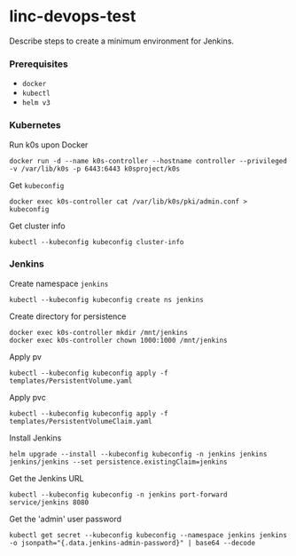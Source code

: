# linc-devops-test
Describe steps to create a minimum environment for Jenkins.

### Prerequisites
- `docker`
- `kubectl`
- `helm v3`

### Kubernetes
Run k0s upon Docker
```
docker run -d --name k0s-controller --hostname controller --privileged -v /var/lib/k0s -p 6443:6443 k0sproject/k0s
```

Get `kubeconfig`
```
docker exec k0s-controller cat /var/lib/k0s/pki/admin.conf > kubeconfig
```

Get cluster info
```
kubectl --kubeconfig kubeconfig cluster-info
```

### Jenkins
Create namespace `jenkins`
```
kubectl --kubeconfig kubeconfig create ns jenkins
```

Create directory for persistence
```
docker exec k0s-controller mkdir /mnt/jenkins
docker exec k0s-controller chown 1000:1000 /mnt/jenkins
```

Apply pv
```
kubectl --kubeconfig kubeconfig apply -f templates/PersistentVolume.yaml
```

Apply pvc
```
kubectl --kubeconfig kubeconfig apply -f templates/PersistentVolumeClaim.yaml
```

Install Jenkins
```
helm upgrade --install --kubeconfig kubeconfig -n jenkins jenkins jenkins/jenkins --set persistence.existingClaim=jenkins
```

Get the Jenkins URL
```
kubectl --kubeconfig kubeconfig -n jenkins port-forward service/jenkins 8080
```

Get the 'admin' user password
```
kubectl get secret --kubeconfig kubeconfig --namespace jenkins jenkins -o jsonpath="{.data.jenkins-admin-password}" | base64 --decode
```
